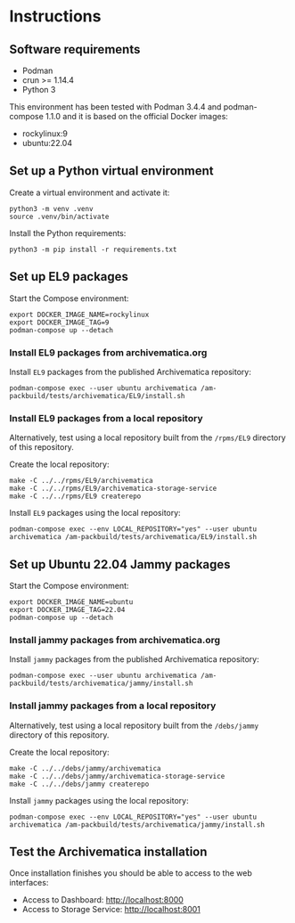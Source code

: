 # Instructions

## Software requirements

- Podman
- crun >= 1.14.4
- Python 3

This environment has been tested with Podman 3.4.4 and podman-compose 1.1.0 and
it is based on the official Docker images:

- rockylinux:9
- ubuntu:22.04

## Set up a Python virtual environment

Create a virtual environment and activate it:

```shell
python3 -m venv .venv
source .venv/bin/activate
```

Install the Python requirements:

```shell
python3 -m pip install -r requirements.txt
```

## Set up EL9 packages

Start the Compose environment:

```shell
export DOCKER_IMAGE_NAME=rockylinux
export DOCKER_IMAGE_TAG=9
podman-compose up --detach
```

### Install EL9 packages from archivematica.org

Install `EL9` packages from the published Archivematica repository:

```shell
podman-compose exec --user ubuntu archivematica /am-packbuild/tests/archivematica/EL9/install.sh
```

### Install EL9 packages from a local repository

Alternatively, test using a local repository built from the `/rpms/EL9`
directory of this repository.

Create the local repository:

```shell
make -C ../../rpms/EL9/archivematica
make -C ../../rpms/EL9/archivematica-storage-service
make -C ../../rpms/EL9 createrepo
```

Install `EL9` packages using the local repository:

```shell
podman-compose exec --env LOCAL_REPOSITORY="yes" --user ubuntu archivematica /am-packbuild/tests/archivematica/EL9/install.sh
```

## Set up Ubuntu 22.04 Jammy packages

Start the Compose environment:

```shell
export DOCKER_IMAGE_NAME=ubuntu
export DOCKER_IMAGE_TAG=22.04
podman-compose up --detach
```

### Install jammy packages from archivematica.org

Install `jammy` packages from the published Archivematica repository:

```shell
podman-compose exec --user ubuntu archivematica /am-packbuild/tests/archivematica/jammy/install.sh
```

### Install jammy packages from a local repository

Alternatively, test using a local repository built from the `/debs/jammy`
directory of this repository.

Create the local repository:

```shell
make -C ../../debs/jammy/archivematica
make -C ../../debs/jammy/archivematica-storage-service
make -C ../../debs/jammy createrepo
```

Install `jammy` packages using the local repository:

```shell
podman-compose exec --env LOCAL_REPOSITORY="yes" --user ubuntu archivematica /am-packbuild/tests/archivematica/jammy/install.sh
```

## Test the Archivematica installation

Once installation finishes you should be able to access to the web interfaces:

- Access to Dashboard: <http://localhost:8000>
- Access to Storage Service: <http://localhost:8001>
